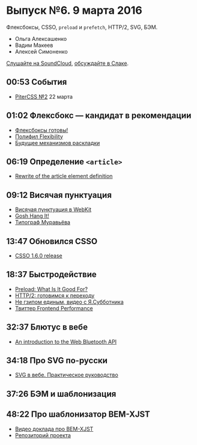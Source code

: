 # Выпуск №6. 9 марта 2016

Флексбоксы, CSSO, `preload` и `prefetch`, HTTP/2, SVG, БЭМ.

- Ольга Алексашенко
- Вадим Макеев
- Алексей Симоненко

[Слушайте на SoundCloud](https://soundcloud.com/web-standards/episode-6), [обсуждайте в Слаке](https://web-standards.slack.com/messages/podcast/).

## 00:53 События

- [PiterCSS №2](https://pitercss.timepad.ru/event/298243/) 22 марта

## 01:02 Флексбокс — кандидат в рекомендации

- [Флексбоксы готовы!](http://css-live.ru/vecssti-s-polej/fleksboksy-gotovy.html)
- [Полифил Flexibility](https://github.com/jonathantneal/flexibility)
- [Будущее механизмов раскладки](https://youtu.be/ZEd7bEqe6iI)

## 06:19 Определение `<article>`

- [Rewrite of the article element definition](http://stevefaulkner.github.io/article/)

## 09:12 Висячая пунктуация

- [Висячая пунктуация в WebKit](https://twitter.com/grorgwork/status/705546895528034305)
- [Gosh Hang It!](https://github.com/liamdanger/gosh-hang-it)
- [Типограф Муравьёва](http://mdash.ru/)

## 13:47 Обновился CSSO

- [CSSO 1.6.0 release](https://github.com/css/csso/releases/tag/v1.6.0)

## 18:37 Быстродействие

- [Preload: What Is It Good For?](https://www.smashingmagazine.com/2016/02/preload-what-is-it-good-for/)
- [HTTP/2: готовимся к переходу](https://habrahabr.ru/company/selectel/blog/278167/)
- [Не гзипом единым, видео с Я.Субботника](https://youtu.be/n3gtj7veL3I?t=17670)
- [Твиттер Frontend Performance](https://twitter.com/perfception)

## 32:37 Блютус в вебе

- [An introduction to the Web Bluetooth API](https://dev.opera.com/articles/web-bluetooth-intro/)

## 34:18 Про SVG по-русски

- [SVG в вебе. Практическое руководство](https://svgontheweb.com/ru/)

## 37:26 БЭМ и шаблонизация

## 48:22 Про шаблонизатор BEM-XJST

- [Видео доклада про BEM-XJST](https://youtu.be/n3gtj7veL3I?t=21268)
- [Репозиторий проекта](https://github.com/bem/bem-xjst)
